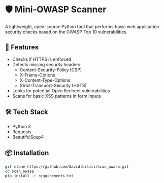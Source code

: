 # 🛡️ Mini-OWASP Scanner

A lightweight, open-source Python tool that performs basic web application security checks based on the OWASP Top 10 vulnerabilities.

## 🚀 Features
- Checks if HTTPS is enforced
- Detects missing security headers:
  - Content-Security-Policy (CSP)
  - X-Frame-Options
  - X-Content-Type-Options
  - Strict-Transport-Security (HSTS)
- Looks for potential Open Redirect vulnerabilities
- Scans for basic XSS patterns in form inputs

## 🛠️ Tech Stack
- Python 3
- Requests
- BeautifulSoup4

## 📦 Installation

```bash
git clone https://github.com/davidtbilisi/scan_owasp.git
cd scan_owasp
pip install -r requirements.txt
